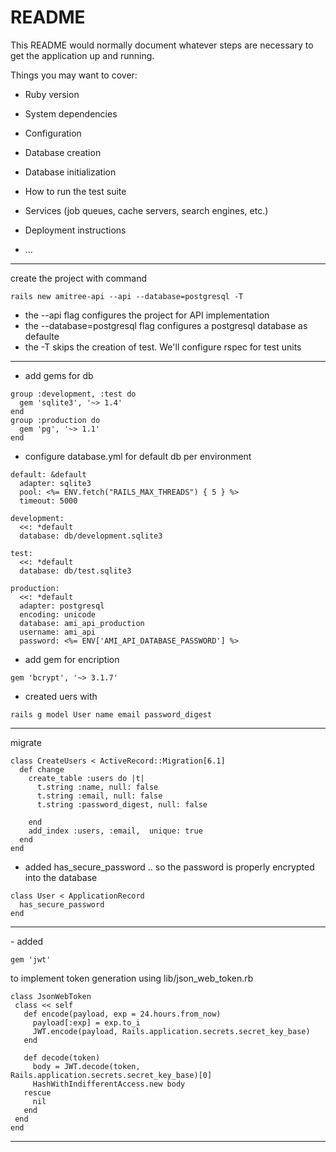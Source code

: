 # README

This README would normally document whatever steps are necessary to get the
application up and running.

Things you may want to cover:

* Ruby version

* System dependencies

* Configuration

* Database creation

* Database initialization

* How to run the test suite

* Services (job queues, cache servers, search engines, etc.)

* Deployment instructions

* ...



<hr/>

create the project with command
```
rails new amitree-api --api --database=postgresql -T
```
- the --api flag configures the project for API implementation
- the --database=postgresql flag configures a postgresql database as defaulte
- the -T skips the creation of test. We'll configure rspec for test units

<hr/>

- add gems for db

```
group :development, :test do
  gem 'sqlite3', '~> 1.4'
end
group :production do
  gem 'pg', '~> 1.1'
end
```

- configure database.yml for default db per environment
```
default: &default
  adapter: sqlite3
  pool: <%= ENV.fetch("RAILS_MAX_THREADS") { 5 } %>
  timeout: 5000

development:
  <<: *default
  database: db/development.sqlite3

test:
  <<: *default
  database: db/test.sqlite3

production:
  <<: *default
  adapter: postgresql
  encoding: unicode
  database: ami_api_production
  username: ami_api
  password: <%= ENV['AMI_API_DATABASE_PASSWORD'] %>

```

- add gem for encription
```
gem 'bcrypt', '~> 3.1.7'
```

- created uers with
```
rails g model User name email password_digest
```
<hr/>

migrate
```
class CreateUsers < ActiveRecord::Migration[6.1]
  def change
    create_table :users do |t|
      t.string :name, null: false
      t.string :email, null: false
      t.string :password_digest, null: false

    end
    add_index :users, :email,  unique: true
  end
end
```

- added has_secure_password .. so the password is properly encrypted into the database
```
class User < ApplicationRecord
  has_secure_password
end
```

<hr/>
- added 

```
gem 'jwt' 
```
to implement token generation using lib/json_web_token.rb
```
class JsonWebToken
 class << self
   def encode(payload, exp = 24.hours.from_now)
     payload[:exp] = exp.to_i
     JWT.encode(payload, Rails.application.secrets.secret_key_base)
   end

   def decode(token)
     body = JWT.decode(token, Rails.application.secrets.secret_key_base)[0]
     HashWithIndifferentAccess.new body
   rescue
     nil
   end
 end
end

```

<hr/>
